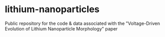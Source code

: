 # lithium-nanoparticles
Public repository for the code &amp; data associated with the "Voltage-Driven Evolution of Lithium Nanoparticle Morphology" paper 
